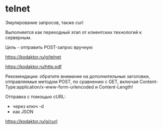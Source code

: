 # telnet
Эмулирование запросов, также curl

Выполняется как переходный этап от клиентских технологий к серверным. 

Цель - отправить POST-запрос вручную

https://kodaktor.ru/g/telnet

https://kodaktor.ru/http.pdf

Рекомендации: обратите внимание на дополнительные заголовки, отправляемые методом POST, по сравнению с GET, включая Content-Type:application/x-www-form-urlencoded и Content-Length!

Отправка с помощью cURL:

 - через ключ -d
 - как JSON

https://kodaktor.ru/g/curl
